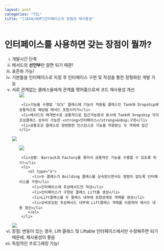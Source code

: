 ```yaml
---
layout: post
categories: "TIL"
title: "[JAVA/OOP]인터페이스의 장점과 재사용성"
---
```

<h1>인터페이스를 사용하면 갖는 <strong>장점</strong>이 뭘까?</h1>
<p></p>
<p></p>
<ol type="i">
  <li>개발시간 단축
  <li>메서드의 <strong>선언부</strong>만 알면 되기 때문!</li>
  </li>
  <li>표준화 가능!
  <li>기본틀을 인터페이스로 지정 후 인터페이스 구현 및 작성을 통한 정형화된 개발 가능</li>
</li>
  <li>서로 관계없는 클래스들에게 관계를 맺어줌으로써 코드 재사용성 개선
   <ul>
     <img src="https://github.com/hy6219/TIL-Today-I-Learned-/blob/main/JAVA/OOP(Object%20Oriented%20Programming/Interface/Reusable/Different_class/%EC%9D%B8%ED%84%B0%ED%8E%98%EC%9D%B4%EC%8A%A4%20%EC%8B%A4%EC%8A%B5_%EA%B3%84%EC%B8%B5%EB%8F%84.png?raw=true"/>
     <p></p>
     
     <li>기능을 수행할 'SCV' 클래스에 기능이 적용될 클래스인 Tank와 Dropship에 공통적으로 해당될 메서드 포함시키기</li>
     <li>메서드의 매개변수로 공통적으로 접근가능함과 동시에 Tank와 Dropship 각각 조상클래스 상속이 가능한 <strong>인터페이스</strong>&nbsp;구현</li>
     <li>공통조상 클래스로 형변환한 인스턴스로 기능을 적용받는 두 객체에 접근</li>
  </ul>
  <img src="https://github.com/hy6219/TIL-Today-I-Learned-/blob/main/JAVA/OOP(Object%20Oriented%20Programming/Interface/Reusable/Different_class/%EC%9D%B8%ED%84%B0%ED%8E%98%EC%9D%B4%EC%8A%A4%20%EC%8B%A4%EC%8A%B5_%EA%B3%84%EC%B8%B5%EB%8F%84-res.png?raw=true"/>
  <p></p>
  <p></p>
  <ul>
  <img src="https://github.com/hy6219/TIL-Today-I-Learned-/blob/main/JAVA/OOP(Object%20Oriented%20Programming/Interface/Reusable/Same_class/%EC%9D%B8%ED%84%B0%ED%8E%98%EC%9D%B4%EC%8A%A4%20%EC%8B%A4%EC%8A%B5_%EA%B3%84%EC%B8%B5%EB%8F%842.png?raw=true"/>
<p></p>
     
     <li>상황: Barrack과 Factory를 묶어서 공통적인 기능을 수행할 수 있도록 하기!</li>
     <li>
        <ol type="a">
          <li>두 클래스가 Building 클래스를 상속받으면서도 영향이 없도록 인터페이스를 구현</li>
          <li>인터페이스에 추상메서드만 작성</li>
          <li>인터페이스가 구현된 클래스 Lift를 생성</li>
          <li>Lift클래스를 두 클래스 내부에 포함관계로 객체를 생성</li>
          <li>오버로딩된 추상메서드 내부에 Lift클래스 객체를 이용하여 메서드 내용 갱신</li>
        </ol>
     </li>
</ul>
  <img src="https://github.com/hy6219/TIL-Today-I-Learned-/blob/main/JAVA/OOP(Object%20Oriented%20Programming/Interface/Reusable/Same_class/%EC%9D%B8%ED%84%B0%ED%8E%98%EC%9D%B4%EC%8A%A4%20%EC%8B%A4%EC%8A%B5_%EA%B3%84%EC%B8%B5%EB%8F%842-res.png?raw=true"/>
  <li>장점: 변동이 있는 경우, Lift 클래스 및 Liftable 인터페이스에서만 수정해주면 되기 때문에, 재사용성이 좋음</li>
  </li>
  <li>독립적인 프로그래밍 가능!</li>
</ol>
